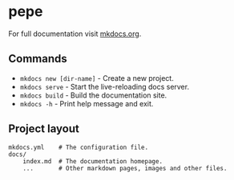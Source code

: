 # pepe

For full documentation visit [mkdocs.org](https://www.mkdocs.org).

## Commands

* `mkdocs new [dir-name]` - Create a new project.
* `mkdocs serve` - Start the live-reloading docs server.
* `mkdocs build` - Build the documentation site.
* `mkdocs -h` - Print help message and exit.

## Project layout

    mkdocs.yml    # The configuration file.
    docs/
        index.md  # The documentation homepage.
        ...       # Other markdown pages, images and other files.

